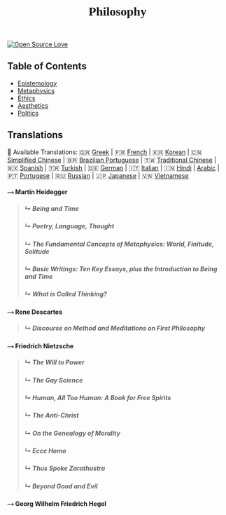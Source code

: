 <h1 align="center" style="font-family:Operator Mono"> Philosophy </h1> <br>
<p align="center">
  <a href="https://bitlits.com">
  </a>
</p>

[![Open Source Love](https://badges.frapsoft.com/os/v1/open-source.png?v=103)](https://github.com/Jfaler/Philosophy/blob/master/LICENSE.txt)

## Table of Contents

 - [Epistemology](#epistemology)
 - [Metaphysics](#metaphysics)
 - [Ethics](#ethics)
 - [Aesthetics](#aesthetics)
 - [Politics](#politics)


## Translations
:memo: Available Translations: 🇬🇷 [Greek](https://github.com/Jfaler/Philosophy/blob/master/doc/) | 🇫🇷 [French](https://github.com/Jfaler/Philosophy/blob/master/doc/) | 🇰🇷 [Korean](https://github.com/Jfaler/Philosophy/blob/master/doc/KO_README.md) | 🇨🇳 [Simplified Chinese](https://github.com/Jfaler/Philosophy/blob/master/doc/) | 🇧🇷 [Brazilian Portuguese](https://github.com/Jfaler/Philosophy/blob/master/doc/) | 🇹🇼 [Traditional Chinese](https://github.com/Jfaler/Philosophy/blob/master/doc/) | 🇲🇽 [Spanish](https://github.com/Jfaler/Philosophy/blob/master/doc/) | 🇹🇷 [Turkish](https://github.com/Jfaler/Philosophy/blob/master/doc/) | 🇩🇪 [German](https://github.com/Jfaler/Philosophy/blob/master/doc/) | 🇮🇹 [Italian](https://github.com/Jfaler/Philosophy/blob/master/doc/) | 🇮🇳 [Hindi](https://github.com/Jfaler/Philosophy/blob/master/doc/) | [Arabic](https://github.com/Jfaler/Philosophy/blob/master/doc/) | 🇵🇹 [Portugese](https://github.com/Jfaler/Philosophy/blob/master/doc/) | 🇷🇺 [Russian](https://github.com/Jfaler/Philosophy/blob/master/doc/) | 🇯🇵 [Japanese](https://github.com/Jfaler/Philosophy/blob/master/doc/) | 🇻🇳 [Vietnamese](https://github.com/Jfaler/Philosophy/blob/master/doc/)

#### ⤏ Martin Heidegger
>##### ↳ Being and Time
>##### ↳ Poetry, Language, Thought
>##### ↳ The Fundamental Concepts of Metaphysics: World, Finitude, Solitude
>##### ↳ Basic Writings: Ten Key Essays, plus the Introduction to Being and Time
>##### ↳ What is Called Thinking?

#### ⤏ Rene Descartes
>##### ↳ Discourse on Method and Meditations on First Philosophy

#### ⤏ Friedrich Nietzsche
>##### ↳ The Will to Power
>##### ↳ The Gay Science
>##### ↳ Human, All Too Human: A Book for Free Spirits
>##### ↳ The Anti-Christ
>##### ↳ On the Genealogy of Morality
>##### ↳ Ecce Homo
>##### ↳ Thus Spoke Zarathustra
>##### ↳ Beyond Good and Evil
#### ⤏ Georg Wilhelm Friedrich Hegel
